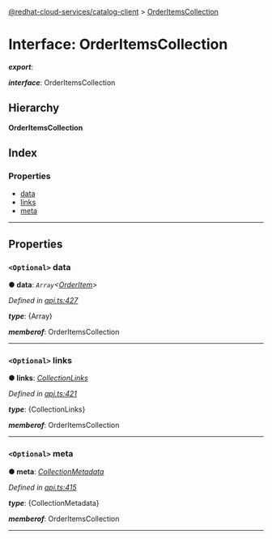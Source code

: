 [@redhat-cloud-services/catalog-client](../README.md) > [OrderItemsCollection](../interfaces/orderitemscollection.md)

# Interface: OrderItemsCollection

*__export__*: 

*__interface__*: OrderItemsCollection

## Hierarchy

**OrderItemsCollection**

## Index

### Properties

* [data](orderitemscollection.md#data)
* [links](orderitemscollection.md#links)
* [meta](orderitemscollection.md#meta)

---

## Properties

<a id="data"></a>

### `<Optional>` data

**● data**: *`Array`<[OrderItem](../modules/orderitem.md)>*

*Defined in [api.ts:427](https://github.com/RedHatInsights/javascript-clients/blob/master/packages/catalog/api.ts#L427)*

*__type__*: {Array}

*__memberof__*: OrderItemsCollection

___
<a id="links"></a>

### `<Optional>` links

**● links**: *[CollectionLinks](collectionlinks.md)*

*Defined in [api.ts:421](https://github.com/RedHatInsights/javascript-clients/blob/master/packages/catalog/api.ts#L421)*

*__type__*: {CollectionLinks}

*__memberof__*: OrderItemsCollection

___
<a id="meta"></a>

### `<Optional>` meta

**● meta**: *[CollectionMetadata](collectionmetadata.md)*

*Defined in [api.ts:415](https://github.com/RedHatInsights/javascript-clients/blob/master/packages/catalog/api.ts#L415)*

*__type__*: {CollectionMetadata}

*__memberof__*: OrderItemsCollection

___

